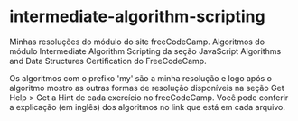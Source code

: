 # intermediate-algorithm-scripting
Minhas resoluções do módulo  do site freeCodeCamp.
Algoritmos do módulo Intermediate Algorithm Scripting da seção JavaScript Algorithms and Data Structures Certification do FreeCodeCamp.

Os algoritmos com o prefixo 'my' são a minha resolução e logo após o algoritmo mostro as outras formas de resolução disponíveis na seção Get Help > Get a Hint de cada exercício no freeCodeCamp. Você pode conferir a explicação (em inglês) dos algoritmos no link que está em cada arquivo.
